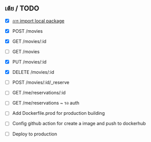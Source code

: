 ## เต้ย / TODO

- [x] [การ import local package](https://riptutorial.com/go/example/22421/importing-packages)
- [x] POST /movies
- [x] GET /movies/:id
- [ ] GET /movies
- [x] PUT /movies/:id
- [x] DELETE /movies/:id

- [ ] POST /movies/:id/_reserve
- [ ] GET /me/reservations/:id
- [ ] GET /me/reservations ~ รอ auth

- [ ] Add Dockerfile.prod for production building
- [ ] Config github action for create a image and push to dockerhub
- [ ] Deploy to production